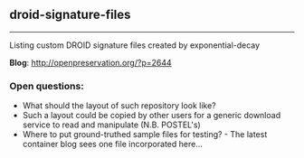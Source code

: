 ## droid-signature-files
---
Listing custom DROID signature files created by exponential-decay

**Blog**: http://openpreservation.org/?p=2644 

### Open questions:

- What should the layout of such repository look like?
- Such a layout could be copied by other users for a generic download service to read and manipulate (N.B. POSTEL's)
- Where to put ground-truthed sample files for testing? - The latest container blog sees one file incorporated here... 
